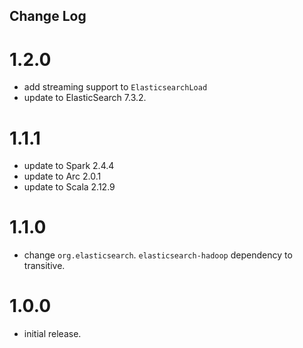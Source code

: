 ## Change Log

# 1.2.0

- add streaming support to `ElasticsearchLoad`
- update to ElasticSearch 7.3.2.

# 1.1.1

- update to Spark 2.4.4
- update to Arc 2.0.1
- update to Scala 2.12.9

# 1.1.0

- change `org.elasticsearch`. `elasticsearch-hadoop` dependency to transitive.

# 1.0.0

- initial release.